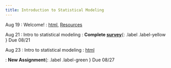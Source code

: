 ```yaml
---
title: Introduction to Statistical Modeling
---
```


Aug 19
: Welcome!
  : [html](https://jlacasa.github.io/stat705_fall2024/classes/day01_08192024), [Resources](https://jlacasa.github.io/stat705_fall2024/resources/)

Aug 21
: Intro to statistical modeling
  : **Complete [survey](#)**{: .label .label-yellow } Due 08/21

Aug 23
: Intro to statistical modeling
  : [html](#)
  
  : **New Assignment**{: .label .label-green } Due 08/27
